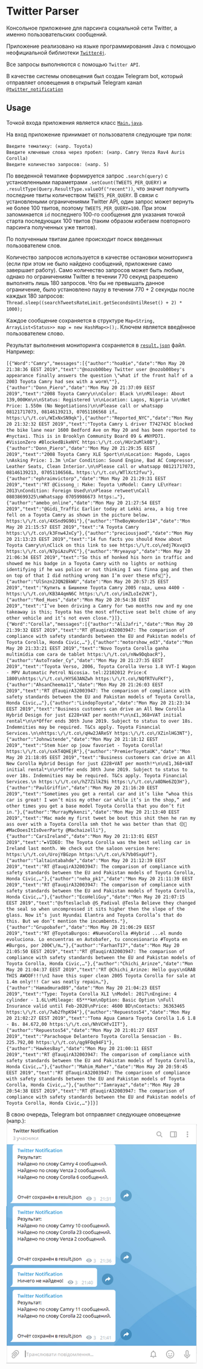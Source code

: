 # Twitter Parser

Консольное приложение для парсинга социальной сети Twitter, а именно пользовательских сообщений.

Приложение реализовано на языке программирования Java с помощью неофициальной библиотеки [`Twitter4j`](http://twitter4j.org/javadoc/index.html).

Все запросы выполняются с помощью `Twitter API`.

В качестве системы оповещения был создан Telegram bot, который отправляет оповещения в открытый Telegram канал [`@twitter_notification`](https://t.me/twitter_notification)

## Usage

Точкой входа приложения является класс [`Main.java`](https://github.com/mVad/ParserTwitter/blob/master/src/Main.java).

На вход приложение принимает от пользователя следующие три поля:

```
Введите тематику: (напр. Toyota)
Введите ключевые слова через пробел: (напр. Camry Venza Rav4 Auris Corolla)
Введите количество запросов: (напр. 5)
```
По введенной тематике формируется запрос `.search(query)` c установленными параметрами `.setCount(TWEETS_PER_QUERY)` и `.resultType(Query.ResultType.valueOf("recent"))`, что значит получить последние твиты количеством `TWEETS_PER_QUERY`.
В связи с установлеными ограничениями Twitter API, один запрос может вернуть не более 100 твитов, поэтому `TWEETS_PER_QUERY=100`.
При этом запоминается `id` последнего 100-го сообщения для указания точкой старта последующих 100 твитов (таким образом избегаем повторного парсинга полученных уже твитов).

По полученным твитам далее происходит поиск введенных пользователем слов.

Количество запросов используется в качестве остановки мониторинга (если при этом не было найдено сообщений, приложение само завершает работу). Само количество запросов может быть любым, однако по ограничениям Twitter в течении 770 секунд разрешено выполнять лишь 180 запросов. Что бы не превышать данное ограничение, было установлено паузу в течении 770 + 2 секунды после каждых 180 запросов: ```Thread.sleep((searchTweetsRateLimit.getSecondsUntilReset() + 2) * 1000);```

Каждое сообщение сохраняется в структуре ```Map<String, ArrayList<Status>> map = new HashMap<>();```. Ключем является введённое пользователем слово.

Результат выполнения мониторинга сохраняется в [`result.json`](https://github.com/mVad/ParserTwitter/blob/master/result.json) файл. Например:
```
[{"Word":"Camry","messages":[{"author":"hoa9ie","date":"Mon May 20 21:38:36 EEST 2019","text":"@nozob00bey Twitter user @nozob00bey's appearance finally answers the question \"what if the front half of a 2003 Toyota Camry had sex with a worm\""},{"author":"Donn_Piero","date":"Mon May 20 21:37:09 EEST 2019","text":"2008 Toyota Camry\n\nColor: Black \n\nMileage: About 139,000Km\n\nStatus: Registered \n\nLocation: Lagos, Nigeria \n\nNet Price: 1.550m (No Negotiations)\n\nPlease call or whatsapp 08121717073, 08146139213, 07051106568 if… https:\/\/t.co\/WIxNxSN9qk"},{"author":"Reported_NYC","date":"Mon May 20 21:32:32 EEST 2019","text":"Toyota Camry L driver T742743C blocked the bike lane near 1600 Bedford Ave on May 20 and has been reported to #nyctaxi. This is in Brooklyn Community Board 09 & #NYPD71. #VisionZero #BlockedBikeNYC https:\/\/t.co\/HUr2uMlk0B"},{"author":"Donn_Piero","date":"Mon May 20 21:29:35 EEST 2019","text":"2008 Toyota Camry XLE Sport\n\nLocation: Magodo, Lagos \nAsking Price: 1.3m \nCar Condition: Sound Engine, Bad AC Compressor, Leather Seats, Clean Interior.\n\nPlease call or whatsapp 08121717073, 08146139213, 07051106568… https:\/\/t.co\/WTlXct2fvu"},{"author":"ephraimvictorp","date":"Mon May 20 21:29:31 EEST 2019","text":"RT @Cissong_: Make: Toyota \nModel: Camry LE\nYear: 2013\nCondition: Foreign Used\n\nPlease retweet\nCall 08038699325\nWhatsapp 07059986673 https:…"},{"author":"amebo_online","date":"Mon May 20 21:27:54 EEST 2019","text":"@Gidi_Traffic Earlier today at Lekki area, a big tree fell on a Toyota Camry as shown in the picture below. https:\/\/t.co\/4XSnd9G90i"},{"author":"TheBoyWonder114","date":"Mon May 20 21:15:57 EEST 2019","text":"A Toyota Camry https:\/\/t.co\/k3Fnw4JxCy"},{"author":"preciousjaod","date":"Mon May 20 21:13:23 EEST 2019","text":"14 fun facts you should Know about Toyota Camry\n\nClick on this link to see https:\/\/t.co\/edj7KxvqV3 https:\/\/t.co\/N7piAzuPVC"},{"author":"Mryeayup","date":"Mon May 20 21:06:34 EEST 2019","text":"So this mf honked his horn in traffic and showed me his badge in a Toyota Camry with no lights or nothing identifying if he was police or not thinking I was finna gag and then on top of that I did nothing wrong man I’m over these mfs💯"},{"author":"UlSnzn2JQN2BkWU","date":"Mon May 20 20:57:25 EEST 2019","text":"Купить в Бишкеке Toyota Camry 2005 года, цена 4400 - https:\/\/t.co\/KB3A4qmN6C https:\/\/t.co\/imZLoIe2VK"},{"author":"Red_Hues","date":"Mon May 20 20:54:38 EEST 2019","text":"I’ve been driving a Camry for two months now and my one takeaway is this; Toyota has the most effective seat belt chime of any other vehicle and it’s not even close."}]},{"Word":"Corolla","messages":[{"author":"AliJafri","date":"Mon May 20 21:39:32 EEST 2019","text":"RT @TauqirA32003947: The comparison of compliance with safety standards between the EU and Pakistan models of Toyota Corolla, Honda Civic,…"},{"author":"motorshow_ed3","date":"Mon May 20 21:33:21 EEST 2019","text":"Novo Toyota Corolla ganha multimídia com cara de tablet https:\/\/t.co\/nNw9DqbacR"},{"author":"AutoTrader_Cy","date":"Mon May 20 21:27:35 EEST 2019","text":"Toyota Verso, 2006, Toyota Corolla Verso 1.8 VVT-I Wagon - MPV Automatic Petrol Nicosia. tel:22102012 Price:€ 1800\nhttps:\/\/t.co\/HYS63ANZwh https:\/\/t.co\/NQfRTVuFKf"},{"author":"AhsanCheema11","date":"Mon May 20 21:26:03 EEST 2019","text":"RT @TauqirA32003947: The comparison of compliance with safety standards between the EU and Pakistan models of Toyota Corolla, Honda Civic,…"},{"author":"LindopToyota","date":"Mon May 20 21:23:34 EEST 2019","text":"Business customers can drive an All New Corolla Hybrid Design for just £228+VAT per month!*\n\n£1,368+VAT initial rental*\n\n*Offer ends 30th June 2019. Subject to status to over 18s. Indemnities may be required. T&Cs apply. Toyota Financial Services.\n\nhttps:\/\/t.co\/qHw2JAReSY https:\/\/t.co\/XZinlHG3NT"},{"author":"Johnwitende","date":"Mon May 20 21:18:12 EEST 2019","text":"Stem hier op jouw favoriet - Toyota Corolla! https:\/\/t.co\/sxkT4QHEjR"},{"author":"PremierToyotaUK","date":"Mon May 20 21:18:05 EEST 2019","text":"Business customers can drive an All New Corolla Hybrid Design for just £228+VAT per month!*\n\n£1,368+VAT initial rental*\n\n*Offer ends 30th June 2019. Subject to status to over 18s. Indemnities may be required. T&Cs apply. Toyota Financial Services.\n https:\/\/t.co\/hZ7ZilkZ9i https:\/\/t.co\/a8DNe6ZQ3H"},{"author":"PaulGriffin","date":"Mon May 20 21:16:20 EEST 2019","text":"Sometimes you get a rental car and it’s like “whoa this car is great! I won’t miss my other car while it’s in the shop,” and other times you get a base model Toyota Corolla that you don’t fit in."},{"author":"MurrayMykenzi","date":"Mon May 20 21:13:40 EEST 2019","text":"Mac made my first tweet be bout this shit then he ran my ass over with a Toyota Corolla smh thot he was better than that 😔👊  #MacDoesItIsOverParty @Machaizelli"},{"author":"CarsIreland","date":"Mon May 20 21:13:01 EEST 2019","text":"►VIDEO: The Toyota Corolla was the best selling car in Ireland last month. We check out the saloon version here: https:\/\/t.co\/UrojYBGzpn https:\/\/t.co\/k7Vb0SxpUf"},{"author":"laltaintabahde","date":"Mon May 20 21:12:39 EEST 2019","text":"RT @TauqirA32003947: The comparison of compliance with safety standards between the EU and Pakistan models of Toyota Corolla, Honda Civic,…"},{"author":"neha_pk1","date":"Mon May 20 21:11:39 EEST 2019","text":"RT @TauqirA32003947: The comparison of compliance with safety standards between the EU and Pakistan models of Toyota Corolla, Honda Civic,…"},{"author":"EcoHeliGuy","date":"Mon May 20 21:07:15 EEST 2019","text":"@sfteslaclub @S_Padival @Tesla Believe they changed the seal so when uncompressed it sits higher then the slope of the glass. Now it’s just Hyundai Elantra and Toyota Corolla’s that do this. But we don’t mention the incumbents."},{"author":"Grupobafer","date":"Mon May 20 21:06:29 EEST 2019","text":"RT @ToyotaBurgos: #NuevoCorolla #Hybrid ...el mundo evoluciona. Lo encuentras en Autobafer, tu concesionario #Toyota en #Burgos, por 200€\/m…"},{"author":"FarhanT17","date":"Mon May 20 21:05:50 EEST 2019","text":"RT @TauqirA32003947: The comparison of compliance with safety standards between the EU and Pakistan models of Toyota Corolla, Honda Civic,…"},{"author":"Chichi_Arinze","date":"Mon May 20 21:04:37 EEST 2019","text":"RT @Chichi_Arinze: Hello guys\nGRAB THIS AWOOF!!!\nI have this super clean 2005 Toyota Corolla for sale at 1.4m only!!! Car was neatly repain…"},{"author":"Hamadmurad89","date":"Mon May 20 21:04:23 EEST 2019","text":"Type: Toyota Corolla XLI \nModel: 2017\nEngine: 4 cylinder - 1.6L\nMileage: 65***km\nOption: Basic Option \nFull Insurance valid until Feb-2020\nPrice: 4600 BD\nContacts: 36363465 https:\/\/t.co\/7wb2fhpK94"},{"author":"Repuestos54","date":"Mon May 20 21:02:27 EEST 2019","text":"Toma Agua Camara Toyota Corolla 1.6 1.8 - Bs. 84.672,00 https:\/\/t.co\/NhVCHfvIIT"},{"author":"Repuestos54","date":"Mon May 20 21:01:27 EEST 2019","text":"Parachoque Delantero Toyota Corolla Sensacion - Bs. 225.792,00 https:\/\/t.co\/qg9FOq94F1"},{"author":"HawkesBay","date":"Mon May 20 21:00:11 EEST 2019","text":"RT @TauqirA32003947: The comparison of compliance with safety standards between the EU and Pakistan models of Toyota Corolla, Honda Civic,…"},{"author":"Mahim_Maher","date":"Mon May 20 20:59:45 EEST 2019","text":"RT @TauqirA32003947: The comparison of compliance with safety standards between the EU and Pakistan models of Toyota Corolla, Honda Civic,…"},{"author":"Iamrayaz","date":"Mon May 20 20:54:38 EEST 2019","text":"RT @TauqirA32003947: The comparison of compliance with safety standards between the EU and Pakistan models of Toyota Corolla, Honda Civic,…"}]}]
```
В свою очередь, Telegram bot отправляет следующее оповещение (напр.):
![screenshot of sample](https://github.com/mVad/ParserTwitter/blob/master/TelegramBot.PNG)
